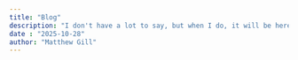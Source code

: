 ```yaml
---
title: "Blog"
description: "I don't have a lot to say, but when I do, it will be here"
date : "2025-10-28"
author: "Matthew Gill"
---
```

